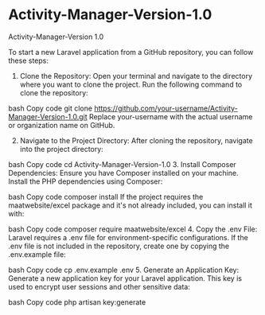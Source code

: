 # Activity-Manager-Version-1.0
Activity-Manager-Version 1.0


To start a new Laravel application from a GitHub repository, you can follow these steps:

1. Clone the Repository:
Open your terminal and navigate to the directory where you want to clone the project. Run the following command to clone the repository:

bash
Copy code
git clone https://github.com/your-username/Activity-Manager-Version-1.0.git
Replace your-username with the actual username or organization name on GitHub.

2. Navigate to the Project Directory:
After cloning the repository, navigate into the project directory:

bash
Copy code
cd Activity-Manager-Version-1.0
3. Install Composer Dependencies:
Ensure you have Composer installed on your machine. Install the PHP dependencies using Composer:

bash
Copy code
composer install
If the project requires the maatwebsite/excel package and it's not already included, you can install it with:

bash
Copy code
composer require maatwebsite/excel
4. Copy the .env File:
Laravel requires a .env file for environment-specific configurations. If the .env file is not included in the repository, create one by copying the .env.example file:

bash
Copy code
cp .env.example .env
5. Generate an Application Key:
Generate a new application key for your Laravel application. This key is used to encrypt user sessions and other sensitive data:

bash
Copy code
php artisan key:generate
